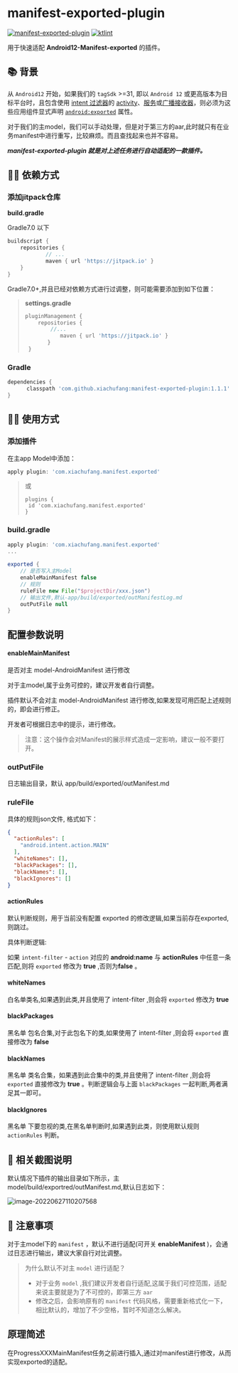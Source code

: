 # manifest-exported-plugin
[![manifest-exported-plugin](https://jitpack.io/v/xiachufang/manifest-exported-plugin.svg)](https://jitpack.io/#xiachufang/manifest-exported-plugin) [![ktlint](https://img.shields.io/badge/code%20style-%E2%9D%A4-FF4081.svg)](https://ktlint.github.io/)

用于快速适配 **Android12-Manifest-exported** 的插件。

## 📚 背景

从 `Android12` 开始，如果我们的 `tagSdk` >=31, 即以 `Android 12` 或更高版本为目标平台时，且包含使用 [intent 过滤器](https://developer.android.com/guide/components/intents-filters#Receiving)的 [activity](https://developer.android.com/guide/components/activities/intro-activities)、[服务](https://developer.android.com/guide/components/services)或[广播接收器](https://developer.android.com/guide/components/broadcasts)，则必须为这些应用组件显式声明 [`android:exported`](https://developer.android.com/guide/topics/manifest/activity-element#exported) 属性。

对于我们的主model，我们可以手动处理，但是对于第三方的aar,此时就只有在业务manifest中进行重写，比较麻烦。而且查找起来也并不容易。

***manifest-exported-plugin 就是对上述任务进行自动适配的一款插件。***

## 👨‍💻‍ 依赖方式

### 添加jitpack仓库

**build.gradle**

Gradle7.0 以下

```groovy
buildscript {
	repositories {
			// ...
			maven { url 'https://jitpack.io' }
	}
}
```

Gradle7.0+,并且已经对依赖方式进行过调整，则可能需要添加到如下位置：

> **settings.gradle**
>
> ```groovy
> pluginManagement {
>     repositories {
>         //...
>            maven { url 'https://jitpack.io' }
>        }
>  }
> ```

### Gradle

```groovy
dependencies {
      classpath 'com.github.xiachufang:manifest-exported-plugin:1.1.1'
}
```

## 👨‍🔧‍ 使用方式

### 添加插件

在主app Model中添加：

```groovy
apply plugin: 'com.xiachufang.manifest.exported'
```

> 或
>
> ```
> plugins {
>  id 'com.xiachufang.manifest.exported'
> }
> ```

### build.gradle

```groovy
apply plugin: 'com.xiachufang.manifest.exported'
...
  
exported {
    // 是否写入主Model
    enableMainManifest false
    // 规则
    ruleFile new File("$projectDir/xxx.json")
    // 输出文件,默认-app/build/exported/outManifestLog.md
	outPutFile null
}
```

## 配置参数说明

#### enableMainManifest

是否对主 model-AndroidManifest 进行修改

对于主model,属于业务可控的，建议开发者自行调整。

插件默认不会对主 model-AndroidManifest 进行修改,如果发现可用匹配上述规则的，即会进行修正。

开发者可根据日志中的提示，进行修改。

> 注意：这个操作会对Manifest的展示样式造成一定影响，建议一般不要打开。

### outPutFile

日志输出目录，默认 app/build/exported/outManifest.md

### ruleFile

具体的规则json文件, 格式如下：

```json
{
  "actionRules": [
    "android.intent.action.MAIN"
  ],
  "whiteNames": [],
  "blackPackages": [],
  "blackNames": [],
  "blackIgnores": []
}
```

#### actionRules

默认判断规则，用于当前没有配置 exported 的修改逻辑,如果当前存在exported,则跳过。

具体判断逻辑: 

如果 `intent-filter` - `action` 对应的 **android:name** 与 **actionRules** 中任意一条匹配,则将 `exported` 修改为 **true** ,否则为**false** 。

#### whiteNames

白名单类名,如果遇到此类,并且使用了 intent-filter ,则会将 `exported` 修改为 **true**

#### blackPackages

黑名单 包名合集,对于此包名下的类,如果使用了 intent-filter ,则会将 `exported` 直接修改为 **false**

#### blackNames

黑名单 类名合集，如果遇到此合集中的类,并且使用了 intent-filter ,则会将 `exported` 直接修改为 **true** 。判断逻辑会与上面 `blackPackages` 一起判断,两者满足其一即可。

#### blackIgnores

黑名单 下要忽视的类,在黑名单判断时,如果遇到此类，则使用默认规则 `actionRules` 判断。



## 📰 相关截图说明

默认情况下插件的输出目录如下所示，主 model/build/exportred/outManifest.md,默认日志如下：

![image-20220627110207568](https://tva1.sinaimg.cn/large/e6c9d24ely1h3mmdgxn8mj229j0u011e.jpg)

## 💭 注意事项

对于主model下的 `manifest` ，默认不进行适配(可开关 **enableManifest** )，会通过日志进行输出，建议大家自行对比调整。

> 为什么默认不对主 `model` 进行适配？
>
> - 对于业务 `model` ,我们建议开发者自行适配,这属于我们可控范围，适配来说主要就是为了不可控的，即第三方 `aar`
> - 修改之后，会影响原有的 `manifest` 代码风格，需要重新格式化一下，相比默认的，增加了不少空格，暂时不知道怎么解决。


## 原理简述

在ProgressXXXMainManifest任务之前进行插入,通过对manifest进行修改，从而实现exported的适配。
